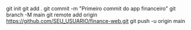 git init
git add .
git commit -m "Primeiro commit do app financeiro"
git branch -M main
git remote add origin https://github.com/SEU_USUARIO/finance-web.git
git push -u origin main

